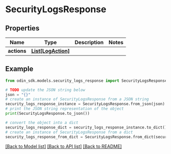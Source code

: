 # SecurityLogsResponse


## Properties

Name | Type | Description | Notes
------------ | ------------- | ------------- | -------------
**actions** | [**List[LogAction]**](LogAction.md) |  | 

## Example

```python
from odin_sdk.models.security_logs_response import SecurityLogsResponse

# TODO update the JSON string below
json = "{}"
# create an instance of SecurityLogsResponse from a JSON string
security_logs_response_instance = SecurityLogsResponse.from_json(json)
# print the JSON string representation of the object
print(SecurityLogsResponse.to_json())

# convert the object into a dict
security_logs_response_dict = security_logs_response_instance.to_dict()
# create an instance of SecurityLogsResponse from a dict
security_logs_response_from_dict = SecurityLogsResponse.from_dict(security_logs_response_dict)
```
[[Back to Model list]](../README.md#documentation-for-models) [[Back to API list]](../README.md#documentation-for-api-endpoints) [[Back to README]](../README.md)


